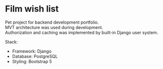 # Film wish list

Pet project for backend development portfolio. <br />
MVT architecture was used during development. <br />
Authorization and caching was implemented by built-in Django user system. <br />

Stack: <br />

* Framework: Django <br />
* Database: PostgreSQL <br />
* Styling: Bootstrap 5 <br />
